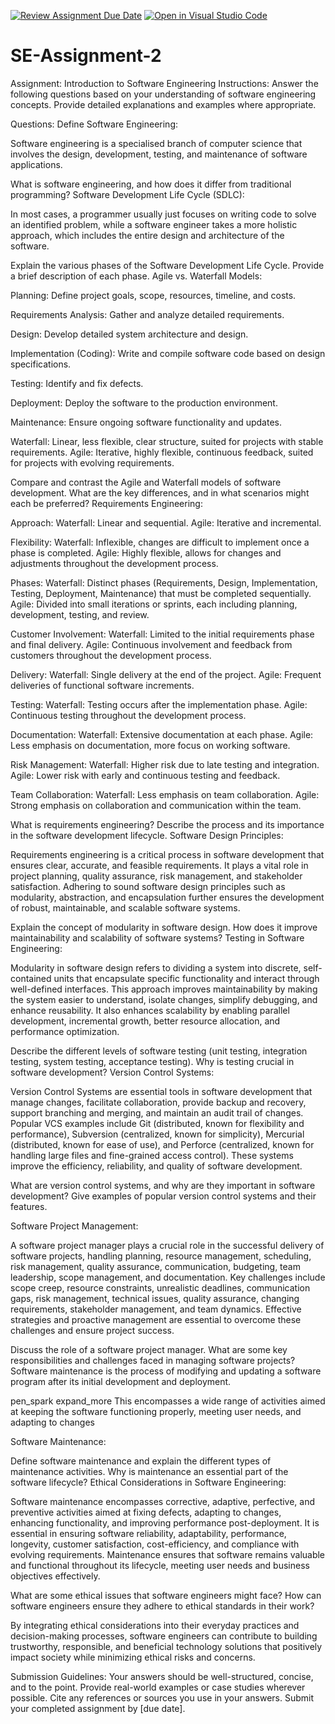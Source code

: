 [![Review Assignment Due Date](https://classroom.github.com/assets/deadline-readme-button-24ddc0f5d75046c5622901739e7c5dd533143b0c8e959d652212380cedb1ea36.svg)](https://classroom.github.com/a/-ucQIGTc)
[![Open in Visual Studio Code](https://classroom.github.com/assets/open-in-vscode-718a45dd9cf7e7f842a935f5ebbe5719a5e09af4491e668f4dbf3b35d5cca122.svg)](https://classroom.github.com/online_ide?assignment_repo_id=15223684&assignment_repo_type=AssignmentRepo)
# SE-Assignment-2
Assignment: Introduction to Software Engineering
Instructions:
Answer the following questions based on your understanding of software engineering concepts. Provide detailed explanations and examples where appropriate.

Questions:
Define Software Engineering:

Software engineering is a specialised branch of computer science that involves the design, development, testing, and maintenance of software applications.

What is software engineering, and how does it differ from traditional programming?
Software Development Life Cycle (SDLC):

In most cases, a programmer usually just focuses on writing code to solve an identified problem, while a software engineer takes a more holistic approach, which includes the entire design and architecture of the software.

Explain the various phases of the Software Development Life Cycle. Provide a brief description of each phase.
Agile vs. Waterfall Models:

Planning: Define project goals, scope, resources, timeline, and costs.

Requirements Analysis: Gather and analyze detailed requirements.

Design: Develop detailed system architecture and design.

Implementation (Coding): Write and compile software code based on design specifications.

Testing: Identify and fix defects.

Deployment: Deploy the software to the production environment.

Maintenance: Ensure ongoing software functionality and updates.

Waterfall: Linear, less flexible, clear structure, suited for projects with stable requirements.
Agile: Iterative, highly flexible, continuous feedback, suited for projects with evolving requirements.

Compare and contrast the Agile and Waterfall models of software development. What are the key differences, and in what scenarios might each be preferred?
Requirements Engineering:

Approach:
Waterfall: Linear and sequential.
Agile: Iterative and incremental.

Flexibility:
Waterfall: Inflexible, changes are difficult to implement once a phase is completed.
Agile: Highly flexible, allows for changes and adjustments throughout the development process.

Phases:
Waterfall: Distinct phases (Requirements, Design, Implementation, Testing, Deployment, Maintenance) that must be completed sequentially.
Agile: Divided into small iterations or sprints, each including planning, development, testing, and review.

Customer Involvement:
Waterfall: Limited to the initial requirements phase and final delivery.
Agile: Continuous involvement and feedback from customers throughout the development process.

Delivery:
Waterfall: Single delivery at the end of the project.
Agile: Frequent deliveries of functional software increments.

Testing:
Waterfall: Testing occurs after the implementation phase.
Agile: Continuous testing throughout the development process.

Documentation:
Waterfall: Extensive documentation at each phase.
Agile: Less emphasis on documentation, more focus on working software.

Risk Management:
Waterfall: Higher risk due to late testing and integration.
Agile: Lower risk with early and continuous testing and feedback.

Team Collaboration:
Waterfall: Less emphasis on team collaboration.
Agile: Strong emphasis on collaboration and communication within the team.

What is requirements engineering? Describe the process and its importance in the software development lifecycle.
Software Design Principles:

Requirements engineering is a critical process in software development that ensures clear, accurate, and feasible requirements. It plays a vital role in project planning, quality assurance, risk management, and stakeholder satisfaction. Adhering to sound software design principles such as modularity, abstraction, and encapsulation further ensures the development of robust, maintainable, and scalable software systems.

Explain the concept of modularity in software design. How does it improve maintainability and scalability of software systems?
Testing in Software Engineering:

Modularity in software design refers to dividing a system into discrete, self-contained units that encapsulate specific functionality and interact through well-defined interfaces. This approach improves maintainability by making the system easier to understand, isolate changes, simplify debugging, and enhance reusability. It also enhances scalability by enabling parallel development, incremental growth, better resource allocation, and performance optimization.


Describe the different levels of software testing (unit testing, integration testing, system testing, acceptance testing). Why is testing crucial in software development?
Version Control Systems:

Version Control Systems are essential tools in software development that manage changes, facilitate collaboration, provide backup and recovery, support branching and merging, and maintain an audit trail of changes. Popular VCS examples include Git (distributed, known for flexibility and performance), Subversion (centralized, known for simplicity), Mercurial (distributed, known for ease of use), and Perforce (centralized, known for handling large files and fine-grained access control). These systems improve the efficiency, reliability, and quality of software development.

What are version control systems, and why are they important in software development? Give examples of popular version control systems and their features.

Software Project Management:

A software project manager plays a crucial role in the successful delivery of software projects, handling planning, resource management, scheduling, risk management, quality assurance, communication, budgeting, team leadership, scope management, and documentation. Key challenges include scope creep, resource constraints, unrealistic deadlines, communication gaps, risk management, technical issues, quality assurance, changing requirements, stakeholder management, and team dynamics. Effective strategies and proactive management are essential to overcome these challenges and ensure project success.

Discuss the role of a software project manager. What are some key responsibilities and challenges faced in managing software projects?
Software maintenance is the process of modifying and updating a software program after its initial development and deployment.

pen_spark
expand_more This encompasses a wide range of activities aimed at keeping the software functioning properly, meeting user needs, and adapting to changes

Software Maintenance:

Define software maintenance and explain the different types of maintenance activities. Why is maintenance an essential part of the software lifecycle?
Ethical Considerations in Software Engineering:

Software maintenance encompasses corrective, adaptive, perfective, and preventive activities aimed at fixing defects, adapting to changes, enhancing functionality, and improving performance post-deployment. It is essential in ensuring software reliability, adaptability, performance, longevity, customer satisfaction, cost-efficiency, and compliance with evolving requirements. Maintenance ensures that software remains valuable and functional throughout its lifecycle, meeting user needs and business objectives effectively.

What are some ethical issues that software engineers might face? How can software engineers ensure they adhere to ethical standards in their work?

By integrating ethical considerations into their everyday practices and decision-making processes, software engineers can contribute to building trustworthy, responsible, and beneficial technology solutions that positively impact society while minimizing ethical risks and concerns.

Submission Guidelines:
Your answers should be well-structured, concise, and to the point.
Provide real-world examples or case studies wherever possible.
Cite any references or sources you use in your answers.
Submit your completed assignment by [due date].
